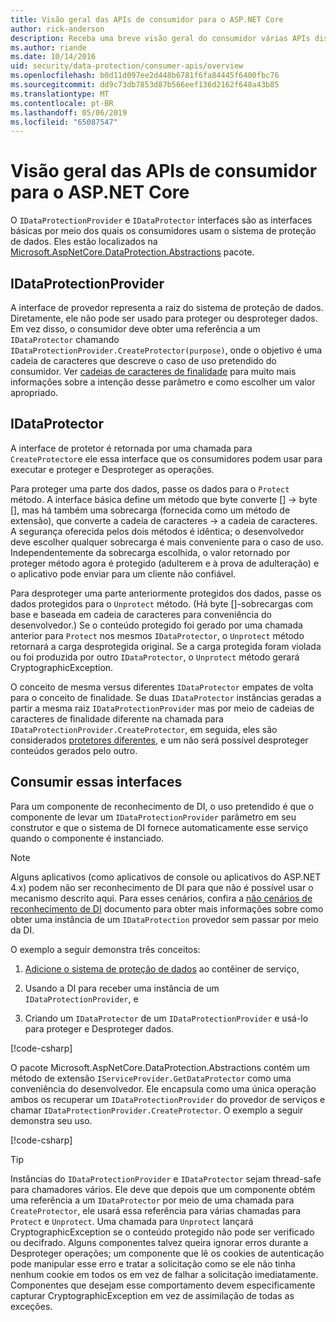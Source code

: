 ```yaml
---
title: Visão geral das APIs de consumidor para o ASP.NET Core
author: rick-anderson
description: Receba uma breve visão geral do consumidor várias APIs disponíveis dentro da biblioteca de proteção de dados do ASP.NET Core.
ms.author: riande
ms.date: 10/14/2016
uid: security/data-protection/consumer-apis/overview
ms.openlocfilehash: b0d11d097ee2d448b6781f6fa84445f6400fbc76
ms.sourcegitcommit: dd9c73db7853d87b566eef136d2162f648a43b85
ms.translationtype: MT
ms.contentlocale: pt-BR
ms.lasthandoff: 05/06/2019
ms.locfileid: "65087547"
---
```

# <a name="consumer-apis-overview-for-aspnet-core"></a>Visão geral das APIs de consumidor para o ASP.NET Core

O `IDataProtectionProvider` e `IDataProtector` interfaces são as interfaces básicas por meio dos quais os consumidores usam o sistema de proteção de dados. Eles estão localizados na [Microsoft.AspNetCore.DataProtection.Abstractions](https://www.nuget.org/packages/Microsoft.AspNetCore.DataProtection.Abstractions/) pacote.

## <a name="idataprotectionprovider"></a>IDataProtectionProvider

A interface de provedor representa a raiz do sistema de proteção de dados. Diretamente, ele não pode ser usado para proteger ou desproteger dados. Em vez disso, o consumidor deve obter uma referência a um `IDataProtector` chamando `IDataProtectionProvider.CreateProtector(purpose)`, onde o objetivo é uma cadeia de caracteres que descreve o caso de uso pretendido do consumidor. Ver [cadeias de caracteres de finalidade](xref:security/data-protection/consumer-apis/purpose-strings) para muito mais informações sobre a intenção desse parâmetro e como escolher um valor apropriado.

## <a name="idataprotector"></a>IDataProtector

A interface de protetor é retornada por uma chamada para `CreateProtector`e ele essa interface que os consumidores podem usar para executar e proteger e Desproteger as operações.

Para proteger uma parte dos dados, passe os dados para o `Protect` método. A interface básica define um método que byte converte [] -> byte [], mas há também uma sobrecarga (fornecida como um método de extensão), que converte a cadeia de caracteres -> a cadeia de caracteres. A segurança oferecida pelos dois métodos é idêntica; o desenvolvedor deve escolher qualquer sobrecarga é mais conveniente para o caso de uso. Independentemente da sobrecarga escolhida, o valor retornado por proteger método agora é protegido (adulterem e à prova de adulteração) e o aplicativo pode enviar para um cliente não confiável.

Para desproteger uma parte anteriormente protegidos dos dados, passe os dados protegidos para o `Unprotect` método. (Há byte []-sobrecargas com base e baseada em cadeia de caracteres para conveniência do desenvolvedor.) Se o conteúdo protegido foi gerado por uma chamada anterior para `Protect` nos mesmos `IDataProtector`, o `Unprotect` método retornará a carga desprotegida original. Se a carga protegida foram violada ou foi produzida por outro `IDataProtector`, o `Unprotect` método gerará CryptographicException.

O conceito de mesma versus diferentes `IDataProtector` empates de volta para o conceito de finalidade. Se duas `IDataProtector` instâncias geradas a partir a mesma raiz `IDataProtectionProvider` mas por meio de cadeias de caracteres de finalidade diferente na chamada para `IDataProtectionProvider.CreateProtector`, em seguida, eles são considerados [protetores diferentes](xref:security/data-protection/consumer-apis/purpose-strings), e um não será possível desproteger conteúdos gerados pelo outro.

## <a name="consuming-these-interfaces"></a>Consumir essas interfaces

Para um componente de reconhecimento de DI, o uso pretendido é que o componente de levar um `IDataProtectionProvider` parâmetro em seu construtor e que o sistema de DI fornece automaticamente esse serviço quando o componente é instanciado.

> [!NOTE]
> Alguns aplicativos (como aplicativos de console ou aplicativos do ASP.NET 4.x) podem não ser reconhecimento de DI para que não é possível usar o mecanismo descrito aqui. Para esses cenários, confira a [não cenários de reconhecimento de DI](xref:security/data-protection/configuration/non-di-scenarios) documento para obter mais informações sobre como obter uma instância de um `IDataProtection` provedor sem passar por meio da DI.

O exemplo a seguir demonstra três conceitos:

1. [Adicione o sistema de proteção de dados](xref:security/data-protection/configuration/overview) ao contêiner de serviço,

2. Usando a DI para receber uma instância de um `IDataProtectionProvider`, e

3. Criando um `IDataProtector` de um `IDataProtectionProvider` e usá-lo para proteger e Desproteger dados.

[!code-csharp[](../using-data-protection/samples/protectunprotect.cs?highlight=26,34,35,36,37,38,39,40)]

O pacote Microsoft.AspNetCore.DataProtection.Abstractions contém um método de extensão `IServiceProvider.GetDataProtector` como uma conveniência do desenvolvedor. Ele encapsula como uma única operação ambos os recuperar um `IDataProtectionProvider` do provedor de serviços e chamar `IDataProtectionProvider.CreateProtector`. O exemplo a seguir demonstra seu uso.

[!code-csharp[](./overview/samples/getdataprotector.cs?highlight=15)]

>[!TIP]
> Instâncias do `IDataProtectionProvider` e `IDataProtector` sejam thread-safe para chamadores vários. Ele deve que depois que um componente obtém uma referência a um `IDataProtector` por meio de uma chamada para `CreateProtector`, ele usará essa referência para várias chamadas para `Protect` e `Unprotect`. Uma chamada para `Unprotect` lançará CryptographicException se o conteúdo protegido não pode ser verificado ou decifrado. Alguns componentes talvez queira ignorar erros durante a Desproteger operações; um componente que lê os cookies de autenticação pode manipular esse erro e tratar a solicitação como se ele não tinha nenhum cookie em todos os em vez de falhar a solicitação imediatamente. Componentes que desejam esse comportamento devem especificamente capturar CryptographicException em vez de assimilação de todas as exceções.
